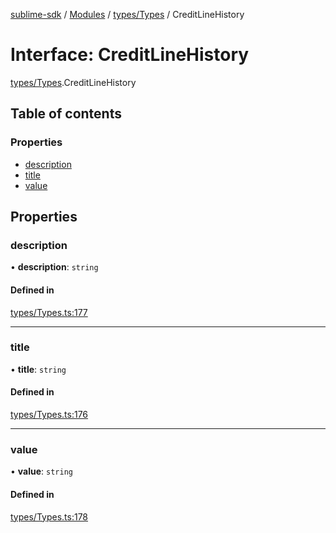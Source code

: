 [sublime-sdk](../README.md) / [Modules](../modules.md) / [types/Types](../modules/types_Types.md) / CreditLineHistory

# Interface: CreditLineHistory

[types/Types](../modules/types_Types.md).CreditLineHistory

## Table of contents

### Properties

- [description](types_Types.CreditLineHistory.md#description)
- [title](types_Types.CreditLineHistory.md#title)
- [value](types_Types.CreditLineHistory.md#value)

## Properties

### description

• **description**: `string`

#### Defined in

[types/Types.ts:177](https://github.com/sublime-finance/sublime-sdk/blob/1501c54/src/types/Types.ts#L177)

___

### title

• **title**: `string`

#### Defined in

[types/Types.ts:176](https://github.com/sublime-finance/sublime-sdk/blob/1501c54/src/types/Types.ts#L176)

___

### value

• **value**: `string`

#### Defined in

[types/Types.ts:178](https://github.com/sublime-finance/sublime-sdk/blob/1501c54/src/types/Types.ts#L178)
